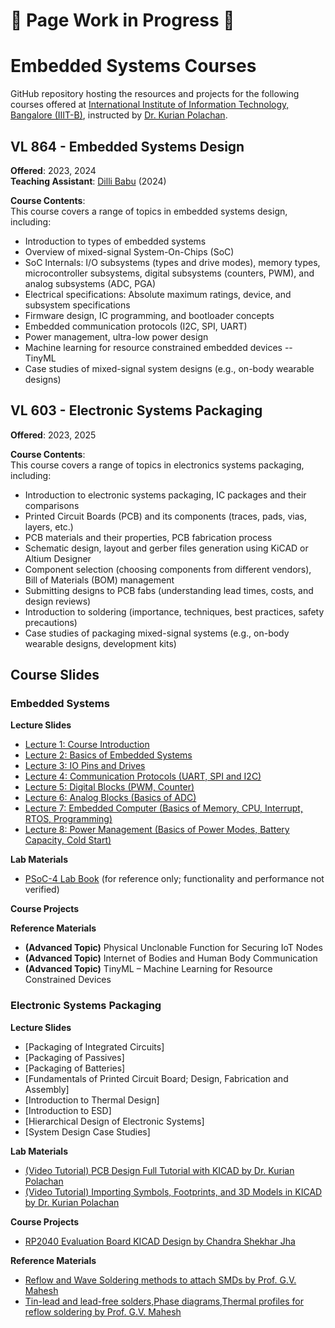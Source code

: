 # 🚧 Page Work in Progress 🚧  
# Embedded Systems Courses 
GitHub repository hosting the resources and projects for the following courses offered at [International Institute of Information Technology, Bangalore (IIIT-B)](https://www.iiitb.ac.in/), instructed by [Dr. Kurian Polachan](https://iiitb.ac.in/faculty/kurian-polachan).

## VL 864 - Embedded Systems Design  
**Offered**: 2023, 2024  
**Teaching Assistant**: [Dilli Babu](https://www.linkedin.com/in/dilli-babu-porlapothula-a123951b1) (2024)

**Course Contents**:  
This course covers a range of topics in embedded systems design, including:  
- Introduction to types of embedded systems  
- Overview of mixed-signal System-On-Chips (SoC)  
- SoC Internals: I/O subsystems (types and drive modes), memory types, microcontroller subsystems, digital subsystems (counters, PWM), and analog subsystems (ADC, PGA)  
- Electrical specifications: Absolute maximum ratings, device, and subsystem specifications  
- Firmware design, IC programming, and bootloader concepts  
- Embedded communication protocols (I2C, SPI, UART)  
- Power management, ultra-low power design
- Machine learning for resource constrained embedded devices -- TinyML
- Case studies of mixed-signal system designs (e.g., on-body wearable designs)

## VL 603 - Electronic Systems Packaging  
**Offered**: 2023, 2025

**Course Contents**:  
This course covers a range of topics in electronics systems packaging, including:  
- Introduction to electronic systems packaging, IC packages and their comparisons  
- Printed Circuit Boards (PCB) and its components (traces, pads, vias, layers, etc.)  
- PCB materials and their properties, PCB fabrication process 
- Schematic design, layout and gerber files generation using KiCAD or Altium Designer 
- Component selection (choosing components from different vendors), Bill of Materials (BOM) management  
- Submitting designs to PCB fabs (understanding lead times, costs, and design reviews)  
- Introduction to soldering (importance, techniques, best practices, safety precautions)
- Case studies of packaging mixed-signal systems (e.g., on-body wearable designs, development kits)

## Course Slides
### Embedded Systems
**Lecture Slides**
- [Lecture 1: Course Introduction](./Lecture%20Slides/Embedded-Systems/Course-Introduction.pdf)
- [Lecture 2: Basics of Embedded Systems](./Lecture%20Slides/Embedded-Systems/Basics-of-Embedded-Systems.pdf)
- [Lecture 3: IO Pins and Drives](./Lecture%20Slides/Embedded-Systems/IO-Pins-n-Drives.pdf)
- [Lecture 4: Communication Protocols (UART, SPI and I2C)](./Lecture%20Slides/Embedded-Systems/Communication-Protocols.pdf)
- [Lecture 5: Digital Blocks (PWM, Counter)](./Lecture%20Slides/Embedded-Systems/Digital-Blocks.pdf)
- [Lecture 6: Analog Blocks (Basics of ADC)](./Lecture%20Slides/Embedded-Systems/Analog-Blocks.pdf)
- [Lecture 7: Embedded Computer (Basics of Memory, CPU, Interrupt, RTOS, Programming)](./Lecture%20Slides/Embedded-Systems/Embedded-Computer.pdf)
- [Lecture 8: Power Management (Basics of Power Modes, Battery Capacity, Cold Start)](./Lecture%20Slides/Embedded-Systems/Power-Management.pdf)

**Lab Materials**
- [PSoC-4 Lab Book](Code%20Examples/README.md) (for reference only; functionality and performance not verified)

**Course Projects**

**Reference Materials**
- **(Advanced Topic)** Physical Unclonable Function for Securing IoT Nodes
- **(Advanced Topic)** Internet of Bodies and Human Body Communication
- **(Advanced Topic)** TinyML – Machine Learning for Resource Constrained Devices 

### Electronic Systems Packaging
**Lecture Slides**
- [Packaging of Integrated Circuits]
- [Packaging of Passives]
- [Packaging of Batteries]
- [Fundamentals of Printed Circuit Board; Design, Fabrication and Assembly]
- [Introduction to Thermal Design]
- [Introduction to ESD]
- [Hierarchical Design of Electronic Systems]
- [System Design Case Studies]

**Lab Materials**
- [(Video Tutorial) PCB Design Full Tutorial with KICAD by Dr. Kurian Polachan](https://www.youtube.com/watch?v=NpqO1U52hpY)  
- [(Video Tutorial) Importing Symbols, Footprints, and 3D Models in KICAD by Dr. Kurian Polachan](https://www.youtube.com/watch?v=-AH720Zc-Fg)

**Course Projects**
- [RP2040 Evaluation Board KICAD Design by Chandra Shekhar Jha](https://github.com/csjha2000/RP2040)

**Reference Materials**
- [Reflow and Wave Soldering methods to attach SMDs by Prof. G.V. Mahesh](https://www.youtube.com/watch?v=ORTmAqTk6xw&list=PLD50A0FB75B98EDA3&index=33)
- [Tin-lead and lead-free solders,Phase diagrams,Thermal profiles for reflow soldering by Prof. G.V. Mahesh](https://www.youtube.com/watch?v=HEyzweP9RTM)
  
